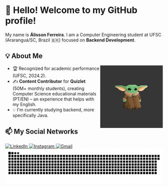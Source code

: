 # 👋 Hello! Welcome to my GitHub profile!

My name is **Álisson Ferreira**. I am a Computer Engineering student at UFSC (Araranguá/SC, Brazil 🇧🇷) focused on **Backend Development**.

## 💡 About Me

<!-- GIF - Yoda -->
<img align="right" height="200" alt="Yoda coding" src="Yoda.gif">

- 🏆 Recognized for academic performance (UFSC, 2024.2).
- ✍️ **Content Contributor** for **Quizlet** (50M+ monthly students), creating Computer Science educational materials (PT/EN) – an experience that helps with my English.
- 💡 I'm currently studying backend, more specifically Java.

## 📫 My Social Networks

<div align="left">
  <!-- LinkedIn -->
  <a href="https://www.linkedin.com/in/alisson-pereira-ferreira-45022623b/" target="_blank" rel="noopener noreferrer">
    <img src="https://img.shields.io/static/v1?message=LinkedIn&logo=linkedin&label=&color=0077B5&logoColor=white&style=for-the-badge" height="35" alt="LinkedIn"/>
  </a>
  <!-- Instagram -->
  <a href="https://www.instagram.com/alissonpef/" target="_blank" rel="noopener noreferrer">
    <img src="https://img.shields.io/static/v1?message=Instagram&logo=instagram&label=&color=E4405F&logoColor=white&style=for-the-badge" height="35" alt="Instagram"/>
  </a>
  <!-- Gmail -->
  <a href="mailto:alissonpef@gmail.com" target="_blank" rel="noopener noreferrer">
    <img src="https://img.shields.io/static/v1?message=Gmail&logo=gmail&label=&color=D14836&logoColor=white&style=for-the-badge" height="35" alt="Gmail"/>
  </a>
</div>

<!-- Animation -->
<div align="center">
  <img src="https://raw.githubusercontent.com/alissonpef/alissonpef/output/snake.svg" alt="GitHub Contributions Snake Animation" />
</div>
